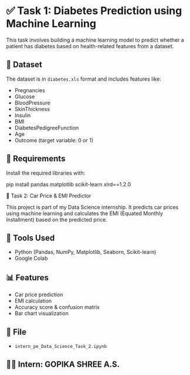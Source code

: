 # ✅ Task 1: Diabetes Prediction using Machine Learning

This task involves building a machine learning model to predict whether a patient has diabetes based on health-related features from a dataset.

## 📁 Dataset

The dataset is in `diabetes.xls` format and includes features like:

- Pregnancies
- Glucose
- BloodPressure
- SkinThickness
- Insulin
- BMI
- DiabetesPedigreeFunction
- Age
- Outcome (target variable: 0 or 1)

## 🔧 Requirements

Install the required libraries with:

pip install pandas matplotlib scikit-learn xlrd==1.2.0

🚗 Task 2: Car Price & EMI Predictor

This project is part of my Data Science internship. It predicts car prices using machine learning and calculates the EMI (Equated Monthly Installment) based on the predicted price.

## 🔧 Tools Used
- Python (Pandas, NumPy, Matplotlib, Seaborn, Scikit-learn)
- Google Colab

## 📊 Features
- Car price prediction
- EMI calculation
- Accuracy score & confusion matrix
- Bar chart visualization

## 📁 File
- `intern_pe_Data_Science_Task_2.ipynb`

## 🙋‍♂️ Intern: GOPIKA SHREE A.S.

